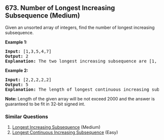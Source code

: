 <!--|This file generated by command(leetcode description); DO NOT EDIT.    |-->
<!--+----------------------------------------------------------------------+-->
<!--|@author    Openset <openset.wang@gmail.com>                           |-->
<!--|@link      https://github.com/openset                                 |-->
<!--|@home      https://github.com/openset/leetcode                        |-->
<!--+----------------------------------------------------------------------+-->

## 673. Number of Longest Increasing Subsequence (Medium)

<p>
Given an unsorted array of integers, find the number of longest increasing subsequence.
</p>

<p><b>Example 1:</b><br />
<pre>
<b>Input:</b> [1,3,5,4,7]
<b>Output:</b> 2
<b>Explanation:</b> The two longest increasing subsequence are [1, 3, 4, 7] and [1, 3, 5, 7].
</pre>
</p>

<p><b>Example 2:</b><br />
<pre>
<b>Input:</b> [2,2,2,2,2]
<b>Output:</b> 5
<b>Explanation:</b> The length of longest continuous increasing subsequence is 1, and there are 5 subsequences' length is 1, so output 5.
</pre>
</p>

<p><b>Note:</b>
Length of the given array will be not exceed 2000 and the answer is guaranteed to be fit in 32-bit signed int.
</p>

### Similar Questions
  1. [Longest Increasing Subsequence](https://github.com/openset/leetcode/tree/master/solution/longest-increasing-subsequence) (Medium)
  1. [Longest Continuous Increasing Subsequence](https://github.com/openset/leetcode/tree/master/solution/longest-continuous-increasing-subsequence) (Easy)
